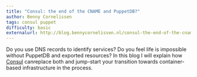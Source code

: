 ```yaml
---
title: "Consul: the end of the CNAME and PuppetDB?"
author: Benny Cornelissen
tags: consul puppet
difficulty: basic
externalurl: http://blog.bennycornelissen.nl/consul-the-end-of-the-cname/
---
```

Do you use DNS records to identify services? Do you feel life is impossible without PuppetDB and exported resources?
In this blog I will explain how [Consul](https://consul.io) canreplace both and jump-start your transition towards container-based infrastructure in the process.

